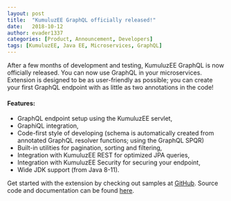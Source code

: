 ```yaml
---
layout: post
title:  "KumuluzEE GraphQL officially released!"
date:   2018-10-12
author: evader1337
categories: [Product, Announcement, Developers]
tags: [KumuluzEE, Java EE, Microservices, GraphQL]
---
```


After a few months of development and testing, KumuluzEE GraphQL is now officially released. 
You can now use GraphQL in your microservices.
Extension is designed to be as user-friendly as possible; you can create your first GraphQL endpoint with as little as two annotations in the code!

#### Features:

- GraphQL endpoint setup using the KumuluzEE servlet,
- GraphiQL integration,
- Code-first style of developing (schema is automatically created from annotated GraphQL resolver functions; using the GraphQL SPQR)
- Built-in utilities for pagination, sorting and filtering,
- Integration with KumuluzEE REST for optimized JPA queries,
- Integration with KumuluzEE Security for securing your endpoint,
- Wide JDK support (from Java 8-11).

Get started with the extension by checking out samples at [GitHub](https://github.com/kumuluz/kumuluzee-samples).
Source code and documentation can be found [here](https://github.com/kumuluz/kumuluzee-graphql).
